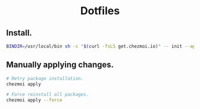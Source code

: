 <div align="center">

# Dotfiles

</div>

## Install.

```bash
BINDIR=/usr/local/bin sh -c "$(curl -fsLS get.chezmoi.io)" -- init --apply nickcorin
```

## Manually applying changes.

```bash
# Retry package installation.
chezmoi apply

# Force reinstall all packages.
chezmoi apply --force
```
